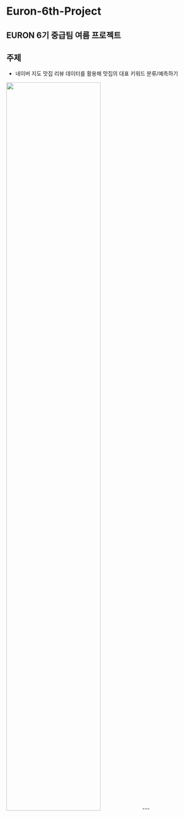 # Euron-6th-Project
EURON 6기 중급팀 여름 프로젝트 
---

## 주제
- 네이버 지도 맛집 리뷰 데이터를 활용해 맛집의 대표 키워드 분류/예측하기
<img width="70%" src="https://github.com/kkyung0131/Euron-6th-Project/assets/109190968/bb84f644-d301-4664-82d0-2501245cde26">
---


